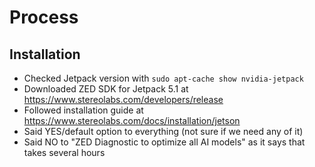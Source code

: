 # Process

## Installation

* Checked Jetpack version with `sudo apt-cache show nvidia-jetpack`
* Downloaded ZED SDK for Jetpack 5.1 at https://www.stereolabs.com/developers/release
* Followed installation guide at https://www.stereolabs.com/docs/installation/jetson
* Said YES/default option to everything (not sure if we need any of it)
* Said NO to "ZED Diagnostic to optimize all AI models" as it says that takes several hours


